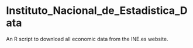 # Instituto_Nacional_de_Estadistica_Data
An R script to download all economic data from the INE.es website.
